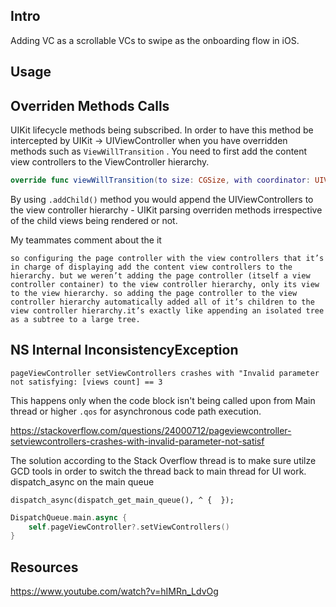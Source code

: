 
## Intro

Adding VC as a scrollable VCs to swipe as the onboarding flow in iOS.


## Usage




## Overriden Methods Calls

UIKit lifecycle methods being subscribed.
In order to have this method be intercepted  by UIKit -> UIViewController when you have overridden methods such as `ViewWillTransition` . You need to first add the content view controllers to the ViewController hierarchy. 

```swift 
override func viewWillTransition(to size: CGSize, with coordinator: UIViewControllerTransitionCoordinator) { }
```

By using `.addChild()` method you would append the UIViewControllers to the view controller hierarchy - UIKit parsing overriden methods irrespective of the child views being rendered or not.

My teammates comment about the it 

```text
so configuring the page controller with the view controllers that it’s in charge of displaying add the content view controllers to the hierarchy. but we weren’t adding the page controller (itself a view controller container) to the view controller hierarchy, only its view to the view hierarchy. so adding the page controller to the view controller hierarchy automatically added all of it’s children to the view controller hierarchy.it’s exactly like appending an isolated tree as a subtree to a large tree.
```




## NS Internal InconsistencyException

```error
pageViewController setViewControllers crashes with "Invalid parameter not satisfying: [views count] == 3
```

This happens only when the code block isn't being called upon from Main thread or higher `.qos` for asynchronous code path execution.

https://stackoverflow.com/questions/24000712/pageviewcontroller-setviewcontrollers-crashes-with-invalid-parameter-not-satisf

The solution according to the Stack Overflow thread is to make sure utilze GCD tools in order to switch the thread back to main thread for UI work.
dispatch_async on the main queue

```objC
dispatch_async(dispatch_get_main_queue(), ^ {  });
```

```swift
DispatchQueue.main.async { 
	self.pageViewController?.setViewControllers()
}
```


## Resources

https://www.youtube.com/watch?v=hIMRn_LdvOg